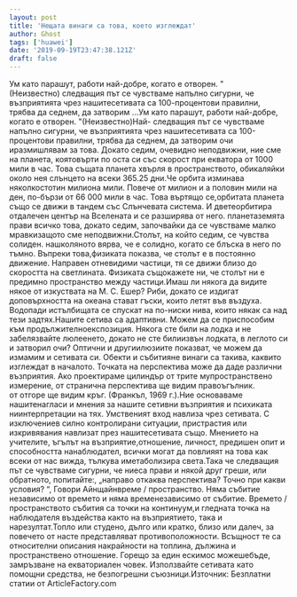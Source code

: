 ```yaml
---
layout: post
title: 'Нещата винаги са това, което изглеждат'
author: Ghost
tags: ['huawei']
date: '2019-09-19T23:47:38.121Z'
draft: false
---
```


Ум като парашут, работи най-добре, когато е отворен. "(Неизвестно) следващия път се чувстваме напълно сигурни, че възприятията чрез нашитесетивата са 100-процентови правилни, трябва да седнем, да затворим ...Ум като парашут, работи най-добре, когато е отворен. "(Неизвестно)Най- следващия път се чувстваме напълно сигурни, че възприятията чрез нашитесетивата са 100-процентови правилни, трябва да седнем, да затворим очи иразмишлявам за това. Докато седим, очевидно неподвижни, ние сме на планета, коятовърти по оста си със скорост при екватора от 1000 мили в час. Това същата планета хвърля в пространството, обикаляйки около нея слънцето на всеки 365.25 дни.Че орбита изминава няколкостотин милиона мили. Повече от милион и a половин мили на ден, по-бързи от 66 000 мили в час. Това въртящо се,орбитата планета също се движи в тандем със Слънчевата система. И дветеорбитира отдалечен център на Вселената и се разширява от него. планетаземята прави всичко това, докато седим, започвайки да се чувстваме малко мравкизащото сме неподвижни.Столът, на който седим, се чувства солиден. нашколяното вярва, че е солидно, когато се блъска в него по тъмно. Въпреки това,физиката показва, че столът е в постоянно движение. Направен отневидими частици, тя се движи близо до скоростта на светлината. Физиката същокажете ни, че столът ни е предимно пространство между частици.Имаш ли някога да видите някое от изкуствата на М. С. Ешер? Риби, докато се издигат доповърхността на океана стават гъски, които летят във въздуха. Водопади истълбищата се спускат на по-ниски нива, които някак са над тези задтях.Нашите сетива са адаптивни. Можем да се приспособим към продължителноекспозиция. Някога сте били на лодка и не забелязвайте люлеенето, докато не сте билиизвън лодката, в леглото си и затворил очи? Оптични и другиилюзиите показват, че можем да измамим и сетивата си. Обекти и събитияне винаги са такива, каквито изглеждат в началото. Точката на перспектива може да даде различни възприятия. Ако проектираме цилиндър от трите мупространствено измерение, от странична перспектива ще видим правоъгълник. от отгоре ще видим кръг. (Франкъл, 1969 г.).Ние основаваме нашитенагласи и мнения за нашите сетивни възприятия и психиката ниинтерпретации на тях. Умственият вход навлиза чрез сетивата. С изключениев силно контролирани ситуации, пристрастия или изкривявания навлизат през нашитесетивата също. Мнението на учителите, ъгълът на възприятие,отношение, личност, предишен опит и способността нанаблюдател, всички могат да повлияят на това как всеки от нас вижда, тълкува иметаболизира света.Така че следващия път се чувстваме сигурни, че ниеса прави и някой друг греши, или обратното, попитайте:, „направо откаква перспектива? Точно при какви условия? “, Говори Айнщайнвреме / пространство. Няма събитие независимо от времето и няма временезависимо от събитие. Времето / пространството събития са точки на континуум,и гледната точка на наблюдателя въздейства както на възприятието, така и нарезултат.Топло или студено, дълго или кратко, близо или далеч, за повечето от насте представляват противоположности. Всъщност те са относителни описания накрайности на топлина, дължина и пространствено отношение. Горещо за един ескимос можешебъде, замръзване на екваториален човек. Използвайте сетивата като помощни средства, не безпогрешни съюзници.Източник: Безплатни статии от ArticleFactory.com
